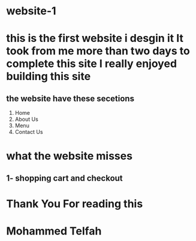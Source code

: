 # website-1
 # this is the first website i desgin it It took  from me more than two days to complete this site  I really enjoyed building this site
 

## the website have these secetions
 1. Home
 2. About Us
 3. Menu
 4. Contact Us

# **what the website misses**
 ##  1- shopping cart and checkout 


# Thank You For reading this 


 # Mohammed Telfah
